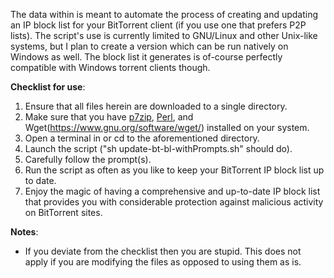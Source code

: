 The data within is meant to automate the process of creating and updating an IP block list for your BitTorrent client (if you use one that prefers P2P lists). The script's use is currently limited to GNU/Linux and other Unix-like systems, but I plan to create a version which can be run natively on Windows as well. The block list it generates is of-course perfectly compatible with Windows torrent clients though.

**Checklist for use**:
1. Ensure that all files herein are downloaded to a single directory.
2. Make sure that you have [p7zip](http://p7zip.sourceforge.net/), [Perl](https://www.perl.com/about/), and Wget(https://www.gnu.org/software/wget/) installed on your system.
3. Open a terminal in or cd to the aforementioned directory.
4. Launch the script ("sh update-bt-bl-withPrompts.sh" should do).
5. Carefully follow the prompt(s).
6. Run the script as often as you like to keep your BitTorrent IP block list up to date.
7. Enjoy the magic of having a comprehensive and up-to-date IP block list that provides you with considerable protection against malicious activity on BitTorrent sites.


**Notes**:
- If you deviate from the checklist then you are stupid. This does not apply if you are modifying the files as opposed to using them as is.
